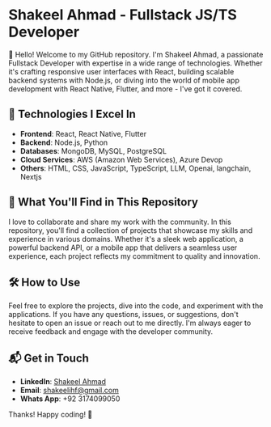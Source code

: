 # Shakeel Ahmad - Fullstack JS/TS Developer

👋 Hello! Welcome to my GitHub repository. I'm Shakeel Ahmad, a passionate Fullstack Developer with expertise in a wide range of technologies. Whether it's crafting responsive user interfaces with React, building scalable backend systems with Node.js, or diving into the world of mobile app development with React Native, Flutter, and more - I've got it covered.

## 🚀 Technologies I Excel In

- **Frontend**: React, React Native, Flutter
- **Backend**: Node.js, Python
- **Databases**: MongoDB, MySQL, PostgreSQL
- **Cloud Services**: AWS (Amazon Web Services), Azure Devop
- **Others**: HTML, CSS, JavaScript, TypeScript, LLM, Openai, langchain, Nextjs

## 🌟 What You'll Find in This Repository

I love to collaborate and share my work with the community. In this repository, you'll find a collection of projects that showcase my skills and experience in various domains. Whether it's a sleek web application, a powerful backend API, or a mobile app that delivers a seamless user experience, each project reflects my commitment to quality and innovation.

## 🛠 How to Use

Feel free to explore the projects, dive into the code, and experiment with the applications. If you have any questions, issues, or suggestions, don't hesitate to open an issue or reach out to me directly. I'm always eager to receive feedback and engage with the developer community.

## 📬 Get in Touch

- **LinkedIn**: [Shakeel Ahmad](https://www.linkedin.com/in/shakeel-ahmad-01896a1b5/)
- **Email**: shakeelihf@gmail.com
- **Whats App**: +92 3174099050



Thanks! Happy coding! 🚀
